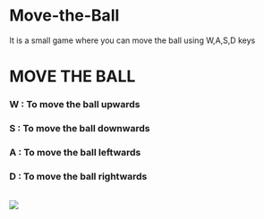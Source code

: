 # Move-the-Ball
It is a small game where you can move the ball using W,A,S,D keys
<h1>MOVE THE BALL</h1>

<h3> W : To move the ball upwards</h3>
<h3> S : To move the ball downwards</h3>
<h3> A : To move the ball leftwards</h3>
<h3> D : To move the ball rightwards</h3>
<br>
<img src="https://user-images.githubusercontent.com/67758484/106317032-b0bfb380-6293-11eb-8a57-abef91fa8f5f.png">

